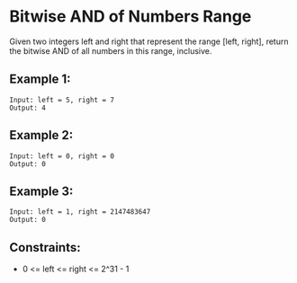 # Bitwise AND of Numbers Range

Given two integers left and right that represent the range [left, right], return the bitwise AND of all numbers in this range, inclusive.

## Example 1:

```
Input: left = 5, right = 7
Output: 4
```

## Example 2:

```
Input: left = 0, right = 0
Output: 0
```

## Example 3:

```
Input: left = 1, right = 2147483647
Output: 0
```

## Constraints:

- 0 <= left <= right <= 2^31 - 1
